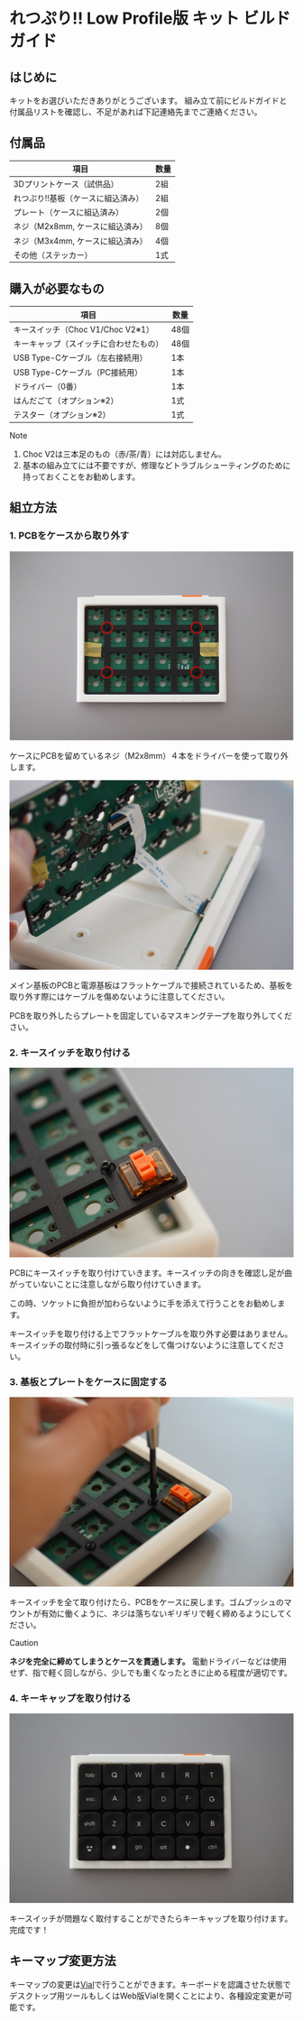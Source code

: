 # れつぷり!! Low Profile版 キット ビルドガイド

## はじめに

キットをお選びいただきありがとうございます。
組み立て前にビルドガイドと付属品リストを確認し、不足があれば下記連絡先までご連絡ください。

## 付属品

| 項目 | 数量 |
|------|------|
| 3Dプリントケース（試供品） | 2組 |
| れつぷり!!基板（ケースに組込済み） | 2組 |
| プレート（ケースに組込済み） | 2個 |
| ネジ（M2x8mm, ケースに組込済み） | 8個 |
| ネジ（M3x4mm, ケースに組込済み） | 4個 |
| その他（ステッカー） | 1式 |

## 購入が必要なもの

| 項目 | 数量 |
|------|------|
| キースイッチ（Choc V1/Choc V2※1） | 48個 |
| キーキャップ（スイッチに合わせたもの） | 48個 |
| USB Type-Cケーブル（左右接続用） | 1本 |
| USB Type-Cケーブル（PC接続用） | 1本 |
| ドライバー（0番） | 1本 |
| はんだごて（オプション※2） | 1式 |
| テスター（オプション※2） | 1式 |

> [!NOTE]
> 1. Choc V2は三本足のもの（赤/茶/青）には対応しません。
> 2. 基本の組み立てには不要ですが、修理などトラブルシューティングのために持っておくことをお勧めします。

## 組立方法

### 1. PCBをケースから取り外す
![remove PCB from Case ](../img/build_001.JPG)

ケースにPCBを留めているネジ（M2x8mm）４本をドライバーを使って取り外します。

![careful FFC cable](../img/build_002.JPG)

メイン基板のPCBと電源基板はフラットケーブルで接続されているため、基板を取り外す際にはケーブルを傷めないように注意してください。

PCBを取り外したらプレートを固定しているマスキングテープを取り外してください。

### 2. キースイッチを取り付ける
![put switch to PCB](../img/build_003.JPG)

PCBにキースイッチを取り付けていきます。キースイッチの向きを確認し足が曲がっていないことに注意しながら取り付けていきます。

この時、ソケットに負担が加わらないように手を添えて行うことをお勧めします。

キースイッチを取り付ける上でフラットケーブルを取り外す必要はありません。キースイッチの取付時に引っ張るなどをして傷つけないように注意してください。

### 3. 基板とプレートをケースに固定する
![put switch to PCB](../img/build_004.JPG)

キースイッチを全て取り付けたら、PCBをケースに戻します。ゴムブッシュのマウントが有効に働くように、ネジは落ちないギリギリで軽く締めるようにしてください。

> [!CAUTION]
> **ネジを完全に締めてしまうとケースを貫通します。** 電動ドライバーなどは使用せず、指で軽く回しながら、少しでも重くなったときに止める程度が適切です。

### 4. キーキャップを取り付ける
![keycap](../img/build_005.JPG)

キースイッチが問題なく取付することができたらキーキャップを取り付けます。完成です！

## キーマップ変更方法
キーマップの変更は[Vial](https://get.vial.today/)で行うことができます。キーボードを認識させた状態でデスクトップ用ツールもしくはWeb版Vialを開くことにより、各種設定変更が可能です。



